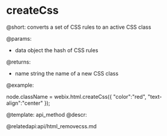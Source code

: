 createCss
=============



@short: converts a set of CSS rules to an active CSS class
	

@params:
- data             object             the hash of CSS rules

@returns:
- name             string           the name of a new CSS class


@example:

node.className = webix.html.createCss({
     "color":"red",
     "text-align":"center"
});


@template:	api_method
@descr:

@relatedapi:api/html_removecss.md
